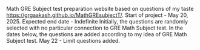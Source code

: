  Math GRE Subject test preparation website based on questions of my taste https://grgaakash.github.io/MathGREsubjectT/.
 Start of project - May 20, 2025. Expected end date - Indefinite
 Initially, the questions are randomly selected with no particular connection to GRE Math Subject test.
 In the dates below, the questions are added according to my idea of GRE Math Subject test.
 May 22 - Limit questions added.

